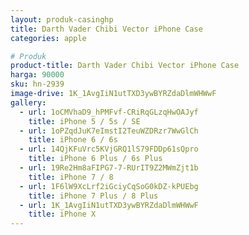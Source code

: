 ```yaml
---
layout: produk-casinghp
title: Darth Vader Chibi Vector iPhone Case
categories: apple

# Produk
product-title: Darth Vader Chibi Vector iPhone Case
harga: 90000
sku: hn-2939
image-drive: 1K_1AvgIiN1utTXD3ywBYRZdaDlmWHWwF
gallery:
  - url: 1oCMVhaD9_hPMFvf-CRiRqGLzqHwOAJyf
    title: iPhone 5 / 5s / SE
  - url: 1oPZqdJuK7eImstI2TeuWZDRzr7WwGlCh
    title: iPhone 6 / 6s
  - url: 14QjKFuVrc5KVjGRQ1lS79FDDp61sQpro
    title: iPhone 6 Plus / 6s Plus
  - url: 19Re2Hm8aFIPG7-7-RUrIT9Z2MWmZjt1b
    title: iPhone 7 / 8
  - url: 1F6lW9XcLrf2iGciyCqSoG0kDZ-kPUEbg
    title: iPhone 7 Plus / 8 Plus
  - url: 1K_1AvgIiN1utTXD3ywBYRZdaDlmWHWwF
    title: iPhone X
---
```

